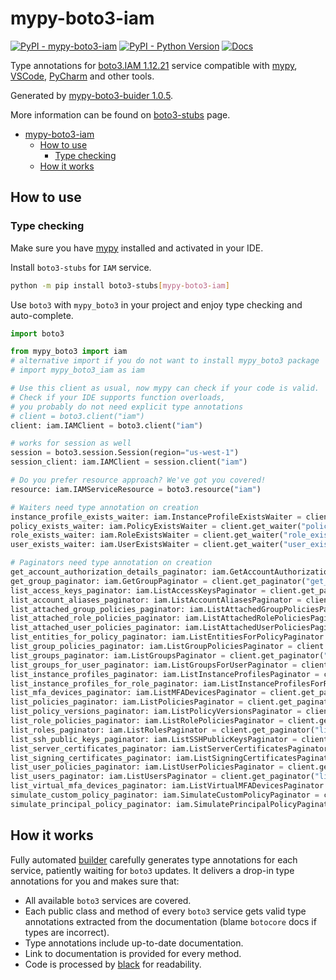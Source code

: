 # mypy-boto3-iam

[![PyPI - mypy-boto3-iam](https://img.shields.io/pypi/v/mypy-boto3-iam.svg?color=blue)](https://pypi.org/project/mypy-boto3-iam)
[![PyPI - Python Version](https://img.shields.io/pypi/pyversions/mypy-boto3-iam.svg?color=blue)](https://pypi.org/project/mypy-boto3-iam)
[![Docs](https://img.shields.io/readthedocs/mypy-boto3-builder.svg?color=blue)](https://mypy-boto3-builder.readthedocs.io/)

Type annotations for
[boto3.IAM 1.12.21](https://boto3.amazonaws.com/v1/documentation/api/1.12.21/reference/services/iam.html#IAM) service
compatible with [mypy](https://github.com/python/mypy), [VSCode](https://code.visualstudio.com/),
[PyCharm](https://www.jetbrains.com/pycharm/) and other tools.

Generated by [mypy-boto3-buider 1.0.5](https://github.com/vemel/mypy_boto3_builder).

More information can be found on [boto3-stubs](https://pypi.org/project/boto3-stubs/) page.

- [mypy-boto3-iam](#mypy-boto3-iam)
  - [How to use](#how-to-use)
    - [Type checking](#type-checking)
  - [How it works](#how-it-works)

## How to use

### Type checking

Make sure you have [mypy](https://github.com/python/mypy) installed and activated in your IDE.

Install `boto3-stubs` for `IAM` service.

```bash
python -m pip install boto3-stubs[mypy-boto3-iam]
```

Use `boto3` with `mypy_boto3` in your project and enjoy type checking and auto-complete.

```python
import boto3

from mypy_boto3 import iam
# alternative import if you do not want to install mypy_boto3 package
# import mypy_boto3_iam as iam

# Use this client as usual, now mypy can check if your code is valid.
# Check if your IDE supports function overloads,
# you probably do not need explicit type annotations
# client = boto3.client("iam")
client: iam.IAMClient = boto3.client("iam")

# works for session as well
session = boto3.session.Session(region="us-west-1")
session_client: iam.IAMClient = session.client("iam")

# Do you prefer resource approach? We've got you covered!
resource: iam.IAMServiceResource = boto3.resource("iam")

# Waiters need type annotation on creation
instance_profile_exists_waiter: iam.InstanceProfileExistsWaiter = client.get_waiter("instance_profile_exists")
policy_exists_waiter: iam.PolicyExistsWaiter = client.get_waiter("policy_exists")
role_exists_waiter: iam.RoleExistsWaiter = client.get_waiter("role_exists")
user_exists_waiter: iam.UserExistsWaiter = client.get_waiter("user_exists")

# Paginators need type annotation on creation
get_account_authorization_details_paginator: iam.GetAccountAuthorizationDetailsPaginator = client.get_paginator("get_account_authorization_details")
get_group_paginator: iam.GetGroupPaginator = client.get_paginator("get_group")
list_access_keys_paginator: iam.ListAccessKeysPaginator = client.get_paginator("list_access_keys")
list_account_aliases_paginator: iam.ListAccountAliasesPaginator = client.get_paginator("list_account_aliases")
list_attached_group_policies_paginator: iam.ListAttachedGroupPoliciesPaginator = client.get_paginator("list_attached_group_policies")
list_attached_role_policies_paginator: iam.ListAttachedRolePoliciesPaginator = client.get_paginator("list_attached_role_policies")
list_attached_user_policies_paginator: iam.ListAttachedUserPoliciesPaginator = client.get_paginator("list_attached_user_policies")
list_entities_for_policy_paginator: iam.ListEntitiesForPolicyPaginator = client.get_paginator("list_entities_for_policy")
list_group_policies_paginator: iam.ListGroupPoliciesPaginator = client.get_paginator("list_group_policies")
list_groups_paginator: iam.ListGroupsPaginator = client.get_paginator("list_groups")
list_groups_for_user_paginator: iam.ListGroupsForUserPaginator = client.get_paginator("list_groups_for_user")
list_instance_profiles_paginator: iam.ListInstanceProfilesPaginator = client.get_paginator("list_instance_profiles")
list_instance_profiles_for_role_paginator: iam.ListInstanceProfilesForRolePaginator = client.get_paginator("list_instance_profiles_for_role")
list_mfa_devices_paginator: iam.ListMFADevicesPaginator = client.get_paginator("list_mfa_devices")
list_policies_paginator: iam.ListPoliciesPaginator = client.get_paginator("list_policies")
list_policy_versions_paginator: iam.ListPolicyVersionsPaginator = client.get_paginator("list_policy_versions")
list_role_policies_paginator: iam.ListRolePoliciesPaginator = client.get_paginator("list_role_policies")
list_roles_paginator: iam.ListRolesPaginator = client.get_paginator("list_roles")
list_ssh_public_keys_paginator: iam.ListSSHPublicKeysPaginator = client.get_paginator("list_ssh_public_keys")
list_server_certificates_paginator: iam.ListServerCertificatesPaginator = client.get_paginator("list_server_certificates")
list_signing_certificates_paginator: iam.ListSigningCertificatesPaginator = client.get_paginator("list_signing_certificates")
list_user_policies_paginator: iam.ListUserPoliciesPaginator = client.get_paginator("list_user_policies")
list_users_paginator: iam.ListUsersPaginator = client.get_paginator("list_users")
list_virtual_mfa_devices_paginator: iam.ListVirtualMFADevicesPaginator = client.get_paginator("list_virtual_mfa_devices")
simulate_custom_policy_paginator: iam.SimulateCustomPolicyPaginator = client.get_paginator("simulate_custom_policy")
simulate_principal_policy_paginator: iam.SimulatePrincipalPolicyPaginator = client.get_paginator("simulate_principal_policy")
```

## How it works

Fully automated [builder](https://github.com/vemel/mypy_boto3_builder) carefully generates
type annotations for each service, patiently waiting for `boto3` updates. It delivers
a drop-in type annotations for you and makes sure that:

- All available `boto3` services are covered.
- Each public class and method of every `boto3` service gets valid type annotations
  extracted from the documentation (blame `botocore` docs if types are incorrect).
- Type annotations include up-to-date documentation.
- Link to documentation is provided for every method.
- Code is processed by [black](https://github.com/psf/black) for readability.